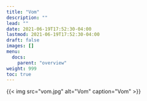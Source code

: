 ```yaml
---
title: "Vom"
description: ""
lead: ""
date: 2021-06-19T17:52:30-04:00
lastmod: 2021-06-19T17:52:30-04:00
draft: false
images: []
menu: 
  docs:
    parent: "overview"
weight: 999
toc: true
---
```


{{< img src="vom.jpg" alt="Vom" caption="Vom" >}}
